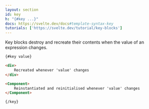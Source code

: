 ```yaml
---
layout: section
id: key
h: "{#key ...}"
docs: https://svelte.dev/docs#template-syntax-key
tutorials: ['https://svelte.dev/tutorial/key-blocks']
---
```

Key blocks destroy and recreate their contents when the value of an expression changes.

```html
{#key value}

<div>
    Recreated whenever 'value' changes
</div>

<Component>
    Reinstantiated and reinitialised whenever 'value' changes
</Component>

{/key}
```